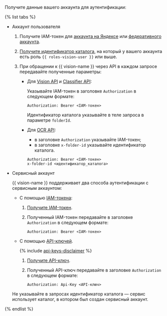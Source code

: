 Получите данные вашего аккаунта для аутентификации:

{% list tabs %}

- Аккаунт пользователя

  1. Получите IAM-токен для [аккаунта на Яндексе](../../iam/operations/iam-token/create.md) или [федеративного аккаунта](../../iam/operations/iam-token/create-for-federation.md).
  1. [Получите идентификатор каталога](../../resource-manager/operations/folder/get-id.md), на который у вашего аккаунта есть роль `{{ roles-vision-user }}` или выше.
  1. При обращении к {{ vision-name }} через API в каждом запросе передавайте полученные параметры: 

      * Для [Vision API](../../vision/vision/api-ref/index.md) и [Classifier API](../../vision/classifier/api-ref/grpc/index.md):

          Указывайте IAM-токен в заголовке `Authorization` в следующем формате:

          ```
          Authorization: Bearer <IAM-токен>
          ```

          Идентификатор каталога указывайте в теле запроса в параметре `folderId`.

      * Для [OCR API](../../vision/ocr/api-ref/index.md):

          * в заголовке `Authorization` указывайте IAM-токен;
          * в заголовке `x-folder-id` указывайте идентификатор каталога.

          ```
          Authorization: Bearer <IAM-токен> 
          x-folder-id <идентификатор_каталога>
          ```

- Сервисный аккаунт

  {{ vision-name }} поддерживает два способа аутентификации с сервисным аккаунтом:

  * С помощью [IAM-токена](../../iam/concepts/authorization/iam-token.md):

      1. [Получите IAM-токен](../../iam/operations/iam-token/create-for-sa.md).
      1. Полученный IAM-токен передавайте в заголовке `Authorization` в следующем формате:

          ```
          Authorization: Bearer <IAM-токен>
          ```

  * С помощью [API-ключей](../../iam/concepts/authorization/api-key).

      {% include [api-keys-disclaimer](../iam/api-keys-disclaimer.md) %}

      1. [Получите API-ключ](../../iam/operations/api-key/create.md).
      1. Полученный API-ключ передавайте в заголовке `Authorization` в следующем формате:

          ```
          Authorization: Api-Key <API-ключ>
          ```

  Не указывайте в запросах идентификатор каталога — сервис использует каталог, в котором был создан сервисный аккаунт.

{% endlist %}